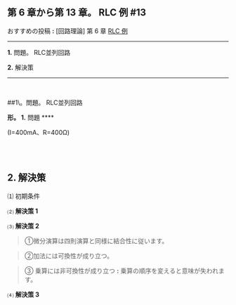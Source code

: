## **第 6 章から第 13 章。 RLC 例 #13**

おすすめの投稿 **:** [回路理論] 第 6 章 [RLC 例](https://jb243.github.io/pages/10023)

---

**1.** 問題。 RLC並列回路

**2.** 解決策

---

<br>

##1\。問題。 RLC並列回路

**形。 1.** 問題 ****

(I=400mA、R=400Ω)

<br>

<br>

## **2.** **解決策**

⑴ 初期条件

⑵ **解決策 1**

⑶ **解決策 2**

> ①微分演算は四則演算と同様に結合性に従います。

> ②加法には可換性が成り立つ。

> ③ 乗算には非可換性が成り立つ **:** 乗算の順序を変えると意味が失われます。

⑷ **解決策 3**
